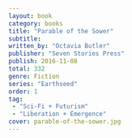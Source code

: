 ```yaml
---
layout: book
category: books
title: "Parable of the Sower"
subtitle: 
written_by: "Octavia Butler"
publisher: "Seven Stories Press"
publish: 2016-11-08
total: 332
genre: Fiction
series: "Earthseed"
order: 1
tag: 
 - "Sci-Fi + Futurism"
 - "Liberation + Emergence"
cover: parable-of-the-sower.jpg
---
```

